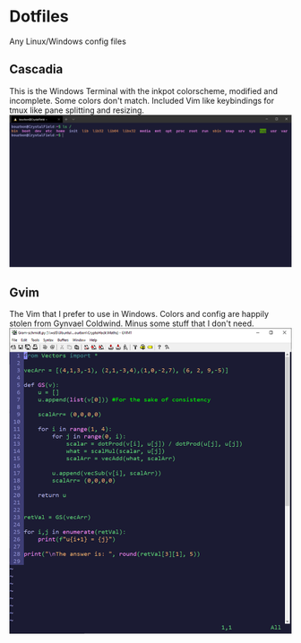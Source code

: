 # Dotfiles
Any Linux/Windows config files

## Cascadia
This is the Windows Terminal with the inkpot colorscheme, modified and incomplete. Some colors don't match. Included Vim like keybindings for tmux like pane splitting and resizing. 
![Cascadia Preview](Cascadia/Cascadia.png)

## Gvim
The Vim that I prefer to use in Windows. Colors and config are happily stolen from Gynvael Coldwind. Minus some stuff that I don't need.
![Gvim Preview](Gvim/Gvim.png)
